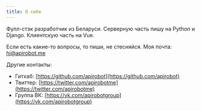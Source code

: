```yaml
---
title: О себе
---
```


Фулл-стэк разработчик из Беларуси. Серверную часть пишу на Python и Django. Клиентскую часть на Vue.

Если есть какие-то вопросы, то пиши, не стесняйся. Моя почта:
[hi@apirobot.me](mailto:hi@apirobot.me)

Другие контакты:
- Гитхаб: [https://github.com/apirobot](https://github.com/apirobot)
- Твиттер: [https://twitter.com/apirobotme](https://twitter.com/apirobotme)
- Группа ВК: [https://vk.com/apirobotgroup](https://vk.com/apirobotgroup)
